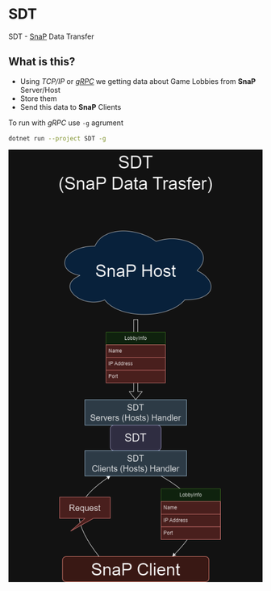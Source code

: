 # SDT
SDT - [SnaP](https://github.com/TheActualTwinkle/SnaP) Data Transfer

## What is this?
* Using *TCP/IP* or [*gRPC*](https://learn.microsoft.com/en-us/aspnet/core/grpc/?view=aspnetcore-8.0)  we getting data about Game Lobbies from **SnaP** Server/Host
* Store them 
* Send this data to **SnaP** Clients

To run with *gRPC* use  `-g` agrument
```bash
dotnet run --project SDT -g
```

![WorkingPrincipe](GitImages/SDT_en.png)